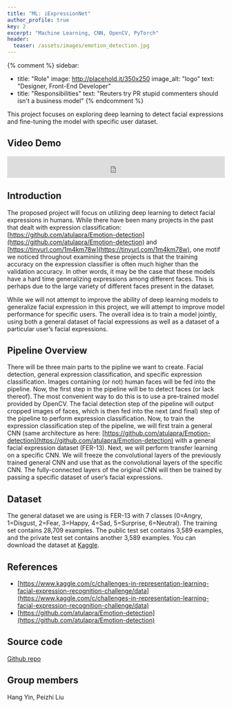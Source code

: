 ```yaml
---
title: "ML: iExpressionNet"
author_profile: true
key: 2
excerpt: "Machine Learning, CNN, OpenCV, PyTorch"
header:
  teaser: /assets/images/emotion_detection.jpg
---
```


{% comment %} 
sidebar:
  - title: "Role"
    image: http://placehold.it/350x250
    image_alt: "logo"
    text: "Designer, Front-End Developer"
  - title: "Responsibilities"
    text: "Reuters try PR stupid commenters should isn't a business model"
{% endcomment %} 

This project focuses on exploring deep learning to detect facial expressions and fine-tuning the model with specific user dataset.

## Video Demo
<iframe
    width="100%"
    height="50px"
    src="https://www.youtube.com/embed/9ApwyVobA5A"
    frameborder="0"
    allow="autoplay; encrypted-media"
    allowfullscreen
>
</iframe>

## Introduction 
The proposed project will focus on utilizing deep learning to detect facial expressions in humans. While there have been many projects in the past that dealt with expression classification: [https://github.com/atulapra/Emotion-detection](https://github.com/atulapra/Emotion-detection) and [https://tinyurl.com/1m4km78w](https://tinyurl.com/1m4km78w), one motif we noticed throughout examining these projects is that the training accuracy on the expression classifier is often much higher than the validation accuracy. In other words, it may be the case that these models have a hard time generalizing expressions among different faces. This is perhaps due to the large variety of different faces present in the dataset.

While we will not attempt to improve the ability of deep learning models to generalize facial expression in this project, we will attempt to improve model performance for specific users. The overall idea is to train a model jointly, using both a general dataset of facial expressions as well as a dataset of a particular user’s facial expressions.

## Pipeline Overview
There will be three main parts to the pipline we want to create. Facial detection, general expression classification, and specific expression classification. Images containing (or not) human faces will be fed into the pipeline. Now, the first step in the pipeline will be to detect faces (or lack thereof). The most convenient way to do this is to use a pre-trained model provided by OpenCV. The facial detection step of the pipeline will output cropped images of faces, which is then fed into the next (and final) step of the pipeline to perform expression classification. Now, to train the expression classification step of the pipeline, we will first train a general CNN (same architecture as here: [https://github.com/atulapra/Emotion-detection](https://github.com/atulapra/Emotion-detection) with a general facial expression dataset (FER-13). Next, we will perform transfer learning on a specific CNN. We will freeze the convolutional layers of the previously trained general CNN and use that as the convolutional layers of the specific CNN. The fully-connected layers of the original CNN will then be trained by passing a specific dataset of user’s facial expressions.

## Dataset
The general dataset we are using is FER-13 with 7 classes (0=Angry, 1=Disgust, 2=Fear, 3=Happy, 4=Sad, 5=Surprise, 6=Neutral). The training set contains 28,709 examples. The public test set contains 3,589 examples, and the private test set contains another 3,589 examples. You can download the dataset at [Kaggle](https://www.kaggle.com/c/challenges-in-representation-learning-facial-expression-recognition-challenge/data).

## References
- [https://www.kaggle.com/c/challenges-in-representation-learning-facial-expression-recognition-challenge/data](https://www.kaggle.com/c/challenges-in-representation-learning-facial-expression-recognition-challenge/data)
- [https://github.com/atulapra/Emotion-detection](https://github.com/atulapra/Emotion-detection)

## Source code
[Github repo](https://github.com/peizhiliu168/iExpressionNet)

## Group members
Hang Yin, Peizhi Liu